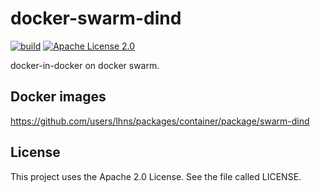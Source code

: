 # docker-swarm-dind

[![build](https://github.com/lhns/docker-swarm-dind/actions/workflows/build.yml/badge.svg)](https://github.com/lhns/docker-swarm-dind/actions/workflows/build.yml)
[![Apache License 2.0](https://img.shields.io/github/license/lhns/docker-swarm-dind.svg?maxAge=3600)](https://www.apache.org/licenses/LICENSE-2.0)

docker-in-docker on docker swarm.

## Docker images

https://github.com/users/lhns/packages/container/package/swarm-dind

## License

This project uses the Apache 2.0 License. See the file called LICENSE.
